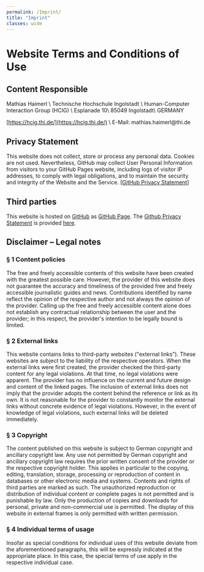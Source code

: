 ```yaml
---
permalink: /Imprint/
title: "Imprint"
classes: wide
---
```


# Website Terms and Conditions of Use

## Content Responsible

Mathias Haimerl \\
Technische Hochschule Ingolstadt \\
Human-Computer Interaction Group (HCIG) \\
Esplanade 10\\
85049 Ingolstadt\\
GERMANY

[https://hcig.thi.de/](https://hcig.thi.de/) \\
E-Mail: mathias.haimerl@<span style="display:none;">thisisnotpartofthedomain-</span>thi.<span style="display:none;">thisnoteither-</span>de

## Privacy Statement
This website does not collect, store or process any personal data. Cookies are not used.
Nevertheless, GitHub may collect User Personal Information from visitors to your GitHub Pages website, including logs of visitor IP addresses, to comply with legal obligations, and to maintain the security and integrity of the Website and the Service. [[GitHub Privacy Statement](https://help.github.com/en/github/site-policy/github-privacy-statement#additional-services)]

## Third parties
This website is hosted on [GitHub](https://github.com/) as [GitHub Page](https://help.github.com/en/github/working-with-github-pages).
The [Github Privacy Statement](https://help.github.com/en/github/site-policy/github-privacy-statement) is provided [here](https://help.github.com/en/github/site-policy/github-privacy-statement).

## Disclaimer – Legal notes
### § 1 Content policies
The free and freely accessible contents of this website have been created with the greatest possible care.
However, the provider of this website does not guarantee the accuracy and timeliness of the provided free and freely accessible journalistic guides and news.
Contributions identified by name reflect the opinion of the respective author and not always the opinion of the provider.
Calling up the free and freely accessible content alone does not establish any contractual relationship between the user and the provider; in this respect, the provider's intention to be legally bound is limited.

### § 2 External links
This website contains links to third-party websites ("external links").
These websites are subject to the liability of the respective operators.
When the external links were first created, the provider checked the third-party content for any legal violations.
At that time, no legal violations were apparent.
The provider has no influence on the current and future design and content of the linked pages.
The inclusion of external links does not imply that the provider adopts the content behind the reference or link as its own.
It is not reasonable for the provider to constantly monitor the external links without concrete evidence of legal violations.
However, in the event of knowledge of legal violations, such external links will be deleted immediately.

### § 3 Copyright
The content published on this website is subject to German copyright and ancillary copyright law.
Any use not permitted by German copyright and ancillary copyright law requires the prior written consent of the provider or the respective copyright holder.
This applies in particular to the copying, editing, translation, storage, processing or reproduction of content in databases or other electronic media and systems.
Contents and rights of third parties are marked as such.
The unauthorized reproduction or distribution of individual content or complete pages is not permitted and is punishable by law.
Only the production of copies and downloads for personal, private and non-commercial use is permitted.
The display of this website in external frames is only permitted with written permission.

### § 4 Individual terms of usage
Insofar as special conditions for individual uses of this website deviate from the aforementioned paragraphs, this will be expressly indicated at the appropriate place.
In this case, the special terms of use apply in the respective individual case.
